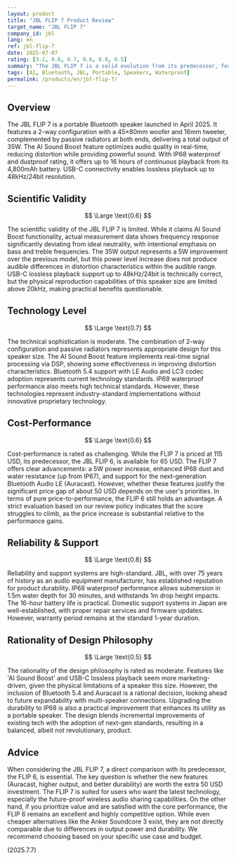 ```yaml
---
layout: product
title: "JBL FLIP 7 Product Review"
target_name: "JBL FLIP 7"
company_id: jbl
lang: en
ref: jbl-flip-7
date: 2025-07-07
rating: [3.2, 0.6, 0.7, 0.6, 0.8, 0.5]
summary: "The JBL FLIP 7 is a solid evolution from its predecessor, featuring increased output, IP68 waterproofing, and support for the next-generation Bluetooth standard, Auracast. However, these improvements come at a higher price, making its cost-performance less compelling than the previous model and warranting careful consideration."
tags: [AI, Bluetooth, JBL, Portable, Speakers, Waterproof]
permalink: /products/en/jbl-flip-7/
---
```

## Overview

The JBL FLIP 7 is a portable Bluetooth speaker launched in April 2025. It features a 2-way configuration with a 45×80mm woofer and 16mm tweeter, complemented by passive radiators at both ends, delivering a total output of 35W. The AI Sound Boost feature optimizes audio quality in real-time, reducing distortion while providing powerful sound. With IP68 waterproof and dustproof rating, it offers up to 16 hours of continuous playback from its 4,800mAh battery. USB-C connectivity enables lossless playback up to 48kHz/24bit resolution.

## Scientific Validity

$$ \Large \text{0.6} $$

The scientific validity of the JBL FLIP 7 is limited. While it claims AI Sound Boost functionality, actual measurement data shows frequency response significantly deviating from ideal neutrality, with intentional emphasis on bass and treble frequencies. The 35W output represents a 5W improvement over the previous model, but this power level increase does not produce audible differences in distortion characteristics within the audible range. USB-C lossless playback support up to 48kHz/24bit is technically correct, but the physical reproduction capabilities of this speaker size are limited above 20kHz, making practical benefits questionable.

## Technology Level

$$ \Large \text{0.7} $$

The technical sophistication is moderate. The combination of 2-way configuration and passive radiators represents appropriate design for this speaker size. The AI Sound Boost feature implements real-time signal processing via DSP, showing some effectiveness in improving distortion characteristics. Bluetooth 5.4 support with LE Audio and LC3 codec adoption represents current technology standards. IP68 waterproof performance also meets high technical standards. However, these technologies represent industry-standard implementations without innovative proprietary technology.

## Cost-Performance

$$ \Large \text{0.6} $$

Cost-performance is rated as challenging. While the FLIP 7 is priced at 115 USD, its predecessor, the JBL FLIP 6, is available for 65 USD. The FLIP 7 offers clear advancements: a 5W power increase, enhanced IP68 dust and water resistance (up from IP67), and support for the next-generation Bluetooth Audio LE (Auracast). However, whether these features justify the significant price gap of about 50 USD depends on the user's priorities. In terms of pure price-to-performance, the FLIP 6 still holds an advantage. A strict evaluation based on our review policy indicates that the score struggles to climb, as the price increase is substantial relative to the performance gains.

## Reliability & Support

$$ \Large \text{0.8} $$

Reliability and support systems are high-standard. JBL, with over 75 years of history as an audio equipment manufacturer, has established reputation for product durability. IP68 waterproof performance allows submersion in 1.5m water depth for 30 minutes, and withstands 1m drop height impacts. The 16-hour battery life is practical. Domestic support systems in Japan are well-established, with proper repair services and firmware updates. However, warranty period remains at the standard 1-year duration.

## Rationality of Design Philosophy

$$ \Large \text{0.5} $$

The rationality of the design philosophy is rated as moderate. Features like 'AI Sound Boost' and USB-C lossless playback seem more marketing-driven, given the physical limitations of a speaker this size. However, the inclusion of Bluetooth 5.4 and Auracast is a rational decision, looking ahead to future expandability with multi-speaker connections. Upgrading the durability to IP68 is also a practical improvement that enhances its utility as a portable speaker. The design blends incremental improvements of existing tech with the adoption of next-gen standards, resulting in a balanced, albeit not revolutionary, product.

## Advice

When considering the JBL FLIP 7, a direct comparison with its predecessor, the FLIP 6, is essential. The key question is whether the new features (Auracast, higher output, and better durability) are worth the extra 50 USD investment. The FLIP 7 is suited for users who want the latest technology, especially the future-proof wireless audio sharing capabilities. On the other hand, if you prioritize value and are satisfied with the core performance, the FLIP 6 remains an excellent and highly competitive option. While even cheaper alternatives like the Anker Soundcore 3 exist, they are not directly comparable due to differences in output power and durability. We recommend choosing based on your specific use case and budget.

(2025.7.7) 
